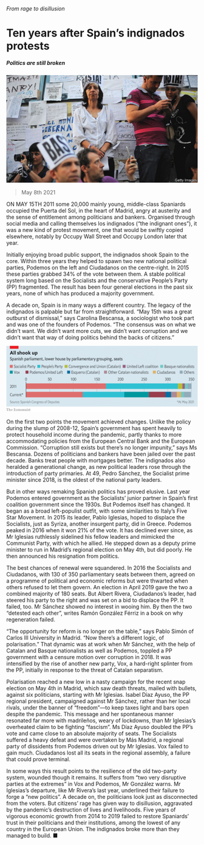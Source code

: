 ###### From rage to disillusion

# Ten years after Spain’s indignados protests 

##### Politics are still broken 

![image](images/20210508_EUP003_0.jpg) 

> May 8th 2021 

ON MAY 15TH 2011 some 20,000 mainly young, middle-class Spaniards occupied the Puerta del Sol, in the heart of Madrid, angry at austerity and the sense of entitlement among politicians and bankers. Organised through social media and calling themselves los indignados (“the indignant ones”), it was a new kind of protest movement, one that would be swiftly copied elsewhere, notably by Occupy Wall Street and Occupy London later that year.

Initially enjoying broad public support, the indignados shook Spain to the core. Within three years they helped to spawn two new national political parties, Podemos on the left and Ciudadanos on the centre-right. In 2015 these parties grabbed 34% of the vote between them. A stable political system long based on the Socialists and the conservative People’s Party (PP) fragmented. The result has been four general elections in the past six years, none of which has produced a majority government.


A decade on, Spain is in many ways a different country. The legacy of the indignados is palpable but far from straightforward. “May 15th was a great outburst of dismissal,” says Carolina Bescansa, a sociologist who took part and was one of the founders of Podemos. “The consensus was on what we didn’t want. We didn’t want more cuts, we didn’t want corruption and we didn’t want that way of doing politics behind the backs of citizens.”

![image](images/20210508_EUC992.png) 


On the first two points the movement achieved changes. Unlike the policy during the slump of 2008-12, Spain’s government has spent heavily to protect household income during the pandemic, partly thanks to more accommodating policies from the European Central Bank and the European Commission. “Corruption still exists but there’s no longer impunity,” says Ms Bescansa. Dozens of politicians and bankers have been jailed over the past decade. Banks treat people with mortgages better. The indignados also heralded a generational change, as new political leaders rose through the introduction of party primaries. At 49, Pedro Sánchez, the Socialist prime minister since 2018, is the oldest of the national party leaders.

But in other ways remaking Spanish politics has proved elusive. Last year Podemos entered government as the Socialists’ junior partner in Spain’s first coalition government since the 1930s. But Podemos itself has changed. It began as a broad left-populist outfit, with some similarities to Italy’s Five Star Movement. In 2015 its leader, Pablo Iglesias, hoped to displace the Socialists, just as Syriza, another insurgent party, did in Greece. Podemos peaked in 2016 when it won 21% of the vote. It has declined ever since, as Mr Iglesias ruthlessly sidelined his fellow leaders and mimicked the Communist Party, with which he allied. He stepped down as a deputy prime minister to run in Madrid’s regional election on May 4th, but did poorly. He then announced his resignation from politics.

The best chances of renewal were squandered. In 2016 the Socialists and Ciudadanos, with 130 of 350 parliamentary seats between them, agreed on a programme of political and economic reforms but were thwarted when others refused to let them govern. An election in April 2019 gave the two a combined majority of 180 seats. But Albert Rivera, Ciudadanos’s leader, had steered his party to the right and was set on a bid to displace the PP. It failed, too. Mr Sánchez showed no interest in wooing him. By then the two “detested each other”, writes Ramón González Férriz in a book on why regeneration failed.

“The opportunity for reform is no longer on the table,” says Pablo Simón of Carlos III University in Madrid. “Now there’s a different logic, of polarisation.” That dynamic was at work when Mr Sánchez, with the help of Catalan and Basque nationalists as well as Podemos, toppled a PP government with a censure motion over corruption in 2018. It was intensified by the rise of another new party, Vox, a hard-right splinter from the PP, initially in response to the threat of Catalan separatism.

Polarisation reached a new low in a nasty campaign for the recent snap election on May 4th in Madrid, which saw death threats, mailed with bullets, against six politicians, starting with Mr Iglesias. Isabel Díaz Ayuso, the PP regional president, campaigned against Mr Sánchez, rather than her local rivals, under the banner of “freedom”—to keep taxes light and bars open despite the pandemic. This message and her spontaneous manner resonated far more with madrileños, weary of lockdowns, than Mr Iglesias’s overheated claim to be fighting “fascism”. Ms Díaz Ayuso doubled the PP’s vote and came close to an absolute majority of seats. The Socialists suffered a heavy defeat and were overtaken by Más Madrid, a regional party of dissidents from Podemos driven out by Mr Iglesias. Vox failed to gain much. Ciudadanos lost all its seats in the regional assembly, a failure that could prove terminal.

In some ways this result points to the resilience of the old two-party system, wounded though it remains. It suffers from “two very disruptive parties at the extremes” in Vox and Podemos, Mr González warns. Mr Iglesias’s departure, like Mr Rivera’s last year, underlined their failure to forge a “new politics”. A decade on, the politicians look just as disconnected from the voters. But citizens’ rage has given way to disillusion, aggravated by the pandemic’s destruction of lives and livelihoods. Five years of vigorous economic growth from 2014 to 2019 failed to restore Spaniards’ trust in their politicians and their institutions, among the lowest of any country in the European Union. The indignados broke more than they managed to build. ■

